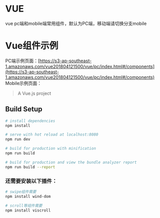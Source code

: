 # VUE
vue pc端和mobile端常用组件，默认为PC端，移动端请切换分支mobile<br/>

# Vue组件示例

PC端示例页面：[https://s3-ap-southeast-1.amazonaws.com/vue201804121500/vue/pc/index.html#/components](https://s3-ap-southeast-1.amazonaws.com/vue201804121500/vue/pc/index.html#/components)<br/>
Mobile示例页面：[](https://s3-ap-southeast-1.amazonaws.com/vue201804121500/vue/pc/index.html#/components)<br/>

> A Vue.js project

## Build Setup

``` bash
# install dependencies
npm install

# serve with hot reload at localhost:8080
npm run dev

# build for production with minification
npm run build

# build for production and view the bundle analyzer report
npm run build --report
```


### 还需要安装以下插件：
```bash
# swipe组件需要
npm install wind-dom

# scroll等组件需要
npm install viscroll
```
